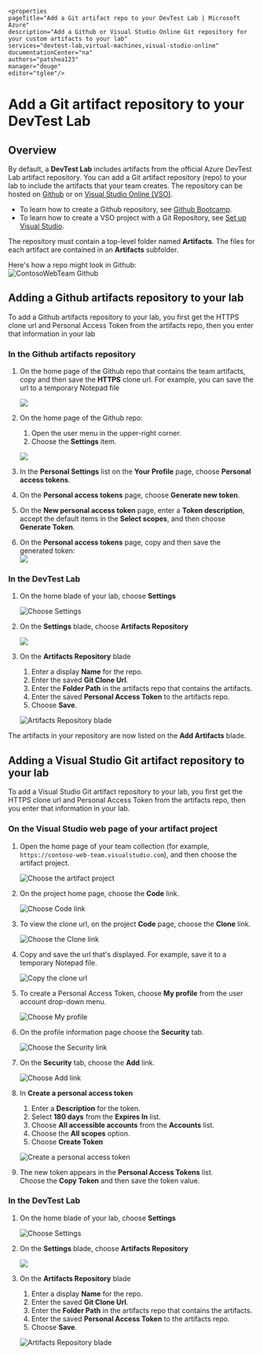     <properties 
	pageTitle="Add a Git artifact repo to your DevTest Lab | Microsoft Azure" 
	description="Add a Github or Visual Studio Online Git repository for your custom artifacts to your lab" 
	services="devtest-lab,virtual-machines,visual-studio-online" 
	documentationCenter="na" 
	authors="patshea123" 
	manager="douge" 
	editor="tglee"/>
  
<tags 
	ms.service="devtest-lab" 
	ms.workload="na" 
	ms.tgt_pltfrm="na" 
	ms.devlang="na" 
	ms.topic="article" 
	ms.date="10/07/2015" 
	ms.author="patshea"/>



# Add a Git artifact repository to your DevTest Lab

## Overview

By default, a **DevTest Lab** includes artifacts from the official Azure DevTest Lab artifact repository. You can add a Git artifact repository (repo) to your lab to include the artifacts that your team creates. The repository can be hosted on [Github](https://github.com) or on [Visual Studio Online (VSO)](https://visualstudio.com).

- To learn how to create a Github repository, see [Github Bootcamp](https://help.github.com/categories/bootcamp/).
- To learn how to create a VSO project with a Git Repository, see [Set up Visual Studio](https://www.visualstudio.com/get-started/setup/set-up-vs).

The repository must contain a top-level folder named **Artifacts**. The files for each artifact are contained in an **Artifacts** subfolder.

Here's how a repo might look in Github:  
![ContosoWebTeam Github](./media/devtest-lab-add-artifact-repo/devtestlab-github-artifact-repo-home.png)

## Adding a Github artifacts repository to your lab

To add a Github artifacts repository to your lab, you first get the HTTPS clone url and Personal Access Token from the artifacts repo, then you enter that information in your lab

### In the Github artifacts repository

1. On the home page of the Github repo that contains the team artifacts, copy and then save the **HTTPS** clone url. For example, you can save the url to a temporary Notepad file

    ![](./media/devtest-lab-add-artifact-repo/devtestlab-copy-github-artifact-clone-url.png)  
1. On the home page of the Github repo:
    1. Open the user menu in the upper-right corner.
    1. Choose the **Settings** item.

    ![](./media/devtest-lab-add-artifact-repo/devtestlab-github-artifact-open-settings.png)
1. In the **Personal Settings** list on the **Your Profile** page, choose **Personal access tokens**.
1. On the **Personal access tokens** page, choose **Generate new token**.
1. On the **New personal access token** page, enter a **Token description**, accept the default items in the **Select scopes**, and then choose **Generate Token**.
1. On the **Personal access tokens** page, copy and then save the generated token:  
    ![](./media/devtest-lab-add-artifact-repo/devtestlab-add-artifacts-repo-copy-personal-access-token.png)

### In the DevTest Lab

1. On the home blade of your lab, choose **Settings**

    ![Choose Settings](./media/devtest-lab-add-artifact-repo/devtestlab-add-artifacts-repo-open-dtl-settings.png)

1. On the **Settings** blade, choose **Artifacts Repository**

    ![](./media/devtest-lab-add-artifact-repo/devtestlab-add-artifacts-repo-choose-dtl-settings-artifact-repo.png)

1. On the **Artifacts Repository** blade

    1. Enter a display **Name** for the repo.
    1. Enter the saved **Git Clone Url**.
    2. Enter the **Folder Path** in the artifacts repo that contains the artifacts.
    3. Enter the saved **Personal Access Token** to the artifacts repo.
    4. Choose **Save**.

    ![Artifacts Repository blade](./media/devtest-lab-add-artifact-repo/devtestlab-add-artifacts-repo-dtl-artifact-repo-blade.png)

The artifacts in your repository are now listed on the **Add Artifacts** blade.

## Adding a Visual Studio Git artifact repository to your lab
    
To add a Visual Studio Git artifact repository to your lab, you first get the HTTPS clone url and Personal Access Token from the artifacts repo, then you enter that information in your lab.

### On the Visual Studio web page of your artifact project

1. Open the home page of your team collection (for example, `https://contoso-web-team.visualstudio.com`), and then choose the artifact project.

    ![Choose the artifact project](./media/devtest-lab-add-artifact-repo/devtest-lab-vso-open-artifact-project.png)

2. On the project home page, choose the **Code** link.

    ![Choose Code link](./media/devtest-lab-add-artifact-repo/devtest-lab-vso-choose-code-on-project-page.png)

1. To view the clone url, on the project **Code** page, choose the **Clone** link.

    ![Choose the Clone link](./media/devtest-lab-add-artifact-repo/devtest-lab-vso-choose-clone-on-project-code-page.png)

1. Copy and save the url that's displayed. For example, save it to a temporary Notepad file.

    ![Copy the clone url](./media/devtest-lab-add-artifact-repo/devtest-lab-vso-copy-clone-url.png)

1. To create a Personal Access Token, choose **My profile** from the user account drop-down menu.

    ![Choose My profile](./media/devtest-lab-add-artifact-repo/devtest-lab-vso-open-my-profile.png)

1. On the profile information page choose the **Security** tab.

    ![Choose the Security link](./media/devtest-lab-add-artifact-repo/devtest-lab-vso-choose-security-on-profile-info-page.png)

1. On the **Security** tab, choose the **Add** link.

    ![Choose Add link](./media/devtest-lab-add-artifact-repo/devtest-lab-vso-add-personal-access-token.png)

1. In **Create a personal access token**

    1. Enter a **Description** for the token.
    2. Select **180 days** from the **Expires In** list.
    3. Choose **All accessible accounts** from the **Accounts** list.
    4. Choose the **All scopes** option.
    5. Choose **Create Token**

    ![Create a personal access token](./media/devtest-lab-add-artifact-repo/devtest-lab-vso-create-personal-access-token.png)

1. The new token appears in the **Personal Access Tokens** list.  
     Choose the **Copy Token** and then save the token value.

### In the DevTest Lab

1. On the home blade of your lab, choose **Settings**

    ![Choose Settings](./media/devtest-lab-add-artifact-repo/devtestlab-add-artifacts-repo-open-dtl-settings.png)

1. On the **Settings** blade, choose **Artifacts Repository**

    ![](./media/devtest-lab-add-artifact-repo/devtestlab-add-artifacts-repo-choose-dtl-settings-artifact-repo.png)

1. On the **Artifacts Repository** blade

    1. Enter a display **Name** for the repo.
    1. Enter the saved **Git Clone Url**.
    2. Enter the **Folder Path** in the artifacts repo that contains the artifacts.
    3. Enter the saved **Personal Access Token** to the artifacts repo.
    4. Choose **Save**.

    ![Artifacts Repository blade](./media/devtest-lab-add-artifact-repo/devtestlab-vso-add-artifacts-repo-dtl-artifact-repo-blade.png)
